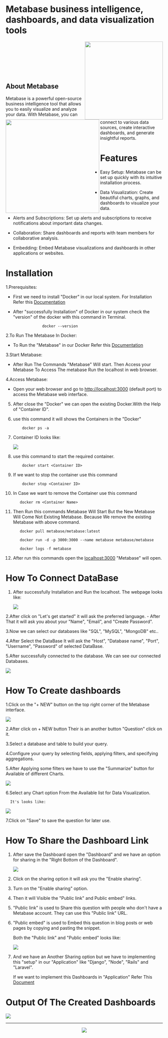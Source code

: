 ## <h1>Metabase business intelligence, dashboards, and data visualization tools</h1>


<img src="https://vivifyassets.s3.ap-south-1.amazonaws.com/lifeeazy-logo1.png" align="right" width="250"/>


<img src="https://vivifyassets.s3.ap-south-1.amazonaws.com/metabase_logo_icon_168103.png"
align="left" width="300" >


<br>
<br>
<br>
<br>
<br>
<br>




<div padding-top=100px><h2 align="left">About Metabase</h2></div>


Metabase is a powerful open-source business intelligence tool that allows you to easily visualize and analyze your data. With Metabase, you can connect to various data sources, create interactive dashboards, and generate insightful reports.

# Features

- Easy Setup: Metabase can be set up quickly with its intuitive installation process.

- Data Visualization: Create beautiful charts, graphs, and dashboards to visualize your data.

- Alerts and Subscriptions: Set up alerts and subscriptions to receive notifications about important data changes.

- Collaboration: Share dashboards and reports with team members for collaborative analysis.

- Embedding: Embed Metabase visualizations and dashboards in other applications or websites.

# Installation 

  1.Prerequisites:

   - First we need to install "Docker" in our local system. For Installation Refer this [Documentation](https://docs.docker.com/desktop/)

   - After "successfully Installation" of Docker in our system check the "version" of the docker with this command in Terminal.
  
                      docker --version

        

  2.To Run The  Metabase In Docker:

  - To Run the "Metabase" in our Docker Refer this [Documentation](https://www.metabase.com/docs/latest/installation-and-operation/start)


  3.Start Metabase:
  
  - After Run The Commands "Metabase" Will start. Then Access your Metabase To Access The metabase Run the localhost in web browser.

              
 4.Access Metabase:

   - Open your web browser and go to [http://localhost:3000](http://localhost:3000/) (default port) to access the Metabase web interface.
   
 5. After close the "Docker" we can open the existing Docker.With the Help of "Container ID".
 
 6. use this command it will shows the Containers in the "Docker" 
            
            docker ps -a

 7. Container ID looks like:
      
       <img src = "https://vivifyassets.s3.ap-south-1.amazonaws.com/Screenshot+from+2023-06-08+16-47-03.png" >
 
 8. use this command to start the required container.
 
            docker start <Container ID>
            
 9. If we want to stop the container use this command
 
            docker stop <Container ID>
 
 10. In Case we want to remove the Container use this command
 
            docker rm <Container Name>
        
 11. Then Run this commands Metabase Will Start But the New Metabase Will Come Not Existing Metabase. Because We remove the existing Metabase with above command.
 
            docker pull metabase/metabase:latest
            
            docker run -d -p 3000:3000 --name metabase metabase/metabase
            
            docker logs -f metabase
 
 12. After run this commands open the [localhost:3000](http://localhost:3000) "Metabase" will open.
              
  

# How To Connect DataBase

  1. After successfully Installation and Run the localhost.
      The webpage looks like:
      
        <img src = "https://vivifyassets.s3.ap-south-1.amazonaws.com/Screenshot+from+2023-06-06+13-02-51.png" >


  2.After click on "Let's get started"  it will ask the preferred language.
      - After That it will ask you about your "Name", "Email", and "Create Password".

  3.Now we can select our databases like "SQL", "MySQL", "MongoDB"  etc..

  4.After Select the DataBase It will ask the 
    "Host", "Database name", "Port", "Username", "Password" of selected DataBase.

  5.After successfully connected to the database. We can see our connected Databases.
    
   <img src = "https://vivifyassets.s3.ap-south-1.amazonaws.com/metabase.png" >


# How To Create dashboards

  1.Click on the "+ NEW" button on the top right corner of the Metabase interface.
  
   <img src = "https://vivifyassets.s3.ap-south-1.amazonaws.com/Screenshot+from+2023-06-06+14-45-50.png">

  2.After click on + NEW button Their is an another button "Question" click on it.

  3.Select a database and table to build your query.

  4.Configure your query by selecting fields, applying filters, and specifying aggregations.

  5.After Applying some filters we have to use the "Summarize" button for Available of different Charts.

   <img src = "https://vivifyassets.s3.ap-south-1.amazonaws.com/Screenshot+from+2023-06-07+17-34-50...png">
  
  6.Select any Chart option From the Available list for Data Visualization. 

      It's looks like:

   <img src = https://vivifyassets.s3.ap-south-1.amazonaws.com/Screenshot+from+2023-06-07+17-34-50+(1).png>


  7.Click on "Save" to save the question for later use.


# How To Share the Dashboard Link

1. After save the Dashboard open the "Dashboard" and we have an option for sharing in the "Right Bottom of the Dashboard".
 
   <img src = "https://vivifyassets.s3.ap-south-1.amazonaws.com/Screenshot+from+2023-06-07+16-50-08+(1).png">
   
2. Click on the sharing option it will ask you the  "Enable sharing".
3. Turn on the "Enable sharing" option.
4. Then it will Visible the "Public link" and Public embed" links.
5. "Public link" is used to Share this question with people who don't have a Metabase account. They can use this "Public link" URL.
6. "Public embed" is used to Embed this question in blog posts or web pages by copying and pasting the snippet.
    
    Both the "Public link" and "Public embed" looks like:
    
    <img src = "https://vivifyassets.s3.ap-south-1.amazonaws.com/Screenshot+from+2023-06-07+15-49-48.png">
    
 7. And we have an Another Sharing option but we have to implementing this "setup" in our "Application" like "Django", "Node", "Rails" and "Laravel".
 
      If we want to implement this Dashboards in "Application" Refer This [Document](https://github.com/metabase/embedding-reference-apps)
      
   
   
# Output Of The Created Dashboards

   <img src = "https://vivifyassets.s3.ap-south-1.amazonaws.com/Screenshot+from+2023-06-07+16-50-08.png">
    


    

<hr>

<p align="center">
<img src="https://vivifyassets.s3.ap-south-1.amazonaws.com/cropped-vivify_login.png" margin_left="100"/>
</p>













